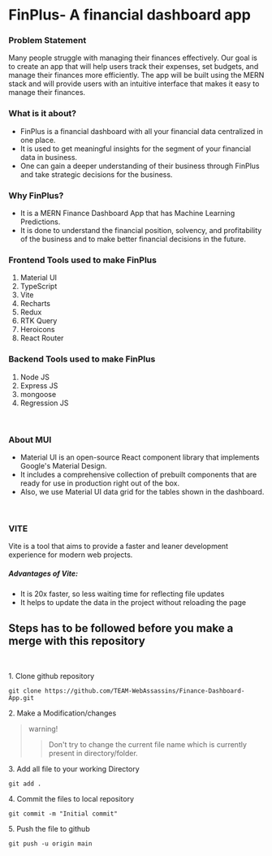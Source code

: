 <h1>FinPlus- A financial dashboard app</h1>
<h3><b>Problem Statement</b></h3>
<p>Many people struggle with managing their finances effectively. Our goal is to create an app that will help users track their expenses, set budgets, and manage their finances more efficiently. The app will be built using the MERN stack and will provide users with an intuitive interface that makes it easy to manage their finances.</p>

<h3>What is it about? </h3>
<ul>
  <li>FinPlus is a financial dashboard with all your financial data centralized in one place. </li>
  <li>It is used to get meaningful insights for the segment of your financial data in business. </li>
  <li>One can gain a deeper understanding of their business through FinPlus and take strategic decisions for the business. </li>
</ul>
<h3>Why FinPlus? </h3>
<ul>
  <li>It is a MERN Finance Dashboard App that has Machine Learning Predictions. </li>
  <li> It is done to understand the financial position, solvency, and profitability of the business and to make better financial decisions in the future. </li>
  </ul>
  
  <h3>Frontend Tools used to make FinPlus</h3>
  <ol>
  <li>Material UI </li>
  <li>TypeScript</li>
  <li>Vite</li>
  <li>Recharts</li>
    <li>Redux</li>
    <li>RTK Query</li>
    <li>Heroicons</li>
    <li>React Router</li>
  </ol>
   <h3>Backend Tools used to make FinPlus</h3>
  <ol>
  <li>Node JS</li>
    <li>Express JS</li>
    <li>mongoose</li>
    <li>Regression JS</li>
  </ol>
  
<br>
<h3>About MUI</h3>
<ul>
  <li>Material UI is an open-source React component library that implements Google's Material Design. </li>

  <li>It includes a comprehensive collection of prebuilt components that are ready for use in production right out of the box. </li>

  <li> Also, we use Material UI data grid for the tables shown in the dashboard. </li>
</ul>
  <br>
<h3>VITE</h3>
  <p>Vite is a tool that aims to provide a faster and leaner development experience for modern web projects.</p>

<h5> Advantages of Vite: </h5>
<ul>
  <li> It is 20x faster, so less waiting time for reflecting file updates </li>

  <li> It helps to update the data in the project without reloading the page </li>
</ul>
<h2>Steps has to be followed before you make a merge with this repository</h2>
<br>
<p>1. Clone github repository</p>

```
git clone https://github.com/TEAM-WebAssassins/Finance-Dashboard-App.git 
```
<p>2. Make a Modification/changes</p>

>warning!
>>Don't try to change the current file name which is currently present in directory/folder.
<p>3. Add all file to your working Directory</p>

```
git add .
```
<p>4. Commit the files to local repository</p>

```
git commit -m "Initial commit"
```
<p>5. Push the file to github</p>

```
git push -u origin main
```


